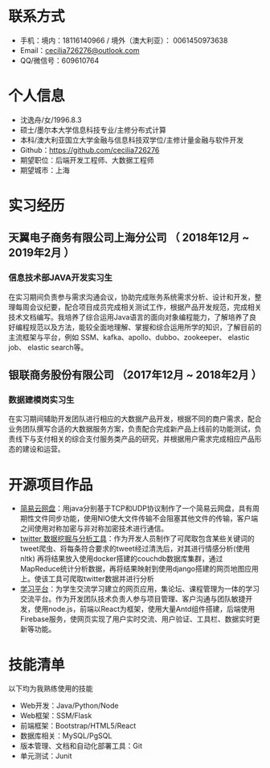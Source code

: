 
# 联系方式
- 手机：境内：18116140966  / 境外（澳大利亚）： 0061450973638
- Email：cecilia726276@outlook.com
- QQ/微信号：609610764

# 个人信息
 - 沈逸舟/女/1996.8.3
 - 硕士/墨尔本大学信息科技专业/主修分布式计算
 - 本科/澳大利亚国立大学金融与信息科技双学位/主修计量金融与软件开发
 - Github：https://github.com/cecilia726276
 - 期望职位：后端开发工程师、大数据工程师
 - 期望城市：上海

# 实习经历
## 天翼电子商务有限公司上海分公司 （ 2018年12月 ~ 2019年2月 ）
### 信息技术部JAVA开发实习生
在实习期间负责参与需求沟通会议，协助完成账务系统需求分析、设计和开发，整理每周会议纪要，配合项目成员完成相关测试工作，根据产品开发规范，完成相关技术文档编写。我培养了综合运用Java语言的面向对象编程能力，了解培养了良好编程规范以及方法，能较全面地理解、掌握和综合运用所学的知识，了解目前的主流框架与平台，例如 SSM、kafka、apollo、dubbo、zookeeper、 elastic job、 elastic search等。

## 银联商务股份有限公司 （2017年12月 ~ 2018年2月 ）
### 数据建模岗实习生 
在实习期间辅助开发团队进行相应的大数据产品开发，根据不同的商户需求，配合业务团队撰写合适的大数据服务方案，负责配合完成新产品上线前的功能测试，负责线下与支付相关的综合支付服务类产品的研究，并根据用户需求完成相应产品形态的建设和运营。

# 开源项目作品

  - [简易云网盘](https://github.com/cecilia726276/bitbox)：用java分别基于TCP和UDP协议制作了一个简易云网盘，具有周期性文件同步功能，使用NIO使大文件传输不会阻塞其他文件的传输，客户端之间使用对称加密与非对称加密技术进行通信。
  -  [twitter 数据挖掘与分析工具](https://github.com/cecilia726276/twitter_analysis)：作为开发人员制作了可爬取包含某些关键词的tweet爬虫、将每条符合要求的tweet经过清洗后，对其进行情感分析(使用nltk) 再将结果放入使用docker搭建的couchdb数据库集群，通过MapReduce统计分析数据，再将结果映射到使用django搭建的网页地图应用上。使该工具可爬取twitter数据并进行分析
  - [学习平台](https://thefluff.me/)：为学生交流学习建立的网页应用，集论坛、课程管理为一体的学习交流平台。作为开发团队技术负责人参与项目管理、客户沟通与团队敏捷开发，使用node.js，前端以React为框架，使用大量Antd组件搭建，后端使用Firebase服务，使网页实现了用户实时交流、用户验证、工具栏、数据实时更新等功能。
    
    
# 技能清单

以下均为我熟练使用的技能

- Web开发：Java/Python/Node
- Web框架：SSM/Flask
- 前端框架：Bootstrap/HTML5/React
- 数据库相关：MySQL/PgSQL
- 版本管理、文档和自动化部署工具：Git
- 单元测试：Junit
      